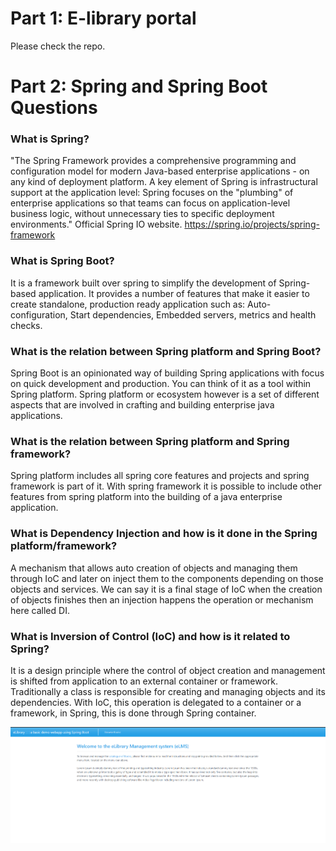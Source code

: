 # Part 1: E-library portal
Please check the repo.
# Part 2: Spring and Spring Boot Questions

### What is Spring?
"The Spring Framework provides a comprehensive programming and configuration model for modern Java-based enterprise applications - on any kind of deployment platform.
A key element of Spring is infrastructural support at the application level:
Spring focuses on the "plumbing" of enterprise applications so that teams can focus on application-level business logic,
without unnecessary ties to specific deployment environments."
Official Spring IO website.
https://spring.io/projects/spring-framework


### What is Spring Boot?

It is a framework built over spring to simplify the development of Spring-based application.
It provides a number of features that make it easier to create standalone, production ready
application such as: Auto-configuration, Start dependencies, Embedded servers, metrics and health checks.


### What is the relation between Spring platform and Spring Boot?

Spring Boot is an opinionated way of building Spring applications with focus on quick development and production.
You can think of it as a tool within Spring platform. Spring platform or ecosystem however is a set of 
different aspects that are involved in crafting and building enterprise java applications.

### What is the relation between Spring platform and Spring framework?

Spring platform includes all spring core features and projects and spring framework is part of it.
With spring framework it is possible to include other features from spring platform into the building of a java
enterprise application.

### What is Dependency Injection and how is it done in the Spring platform/framework?

A mechanism that allows auto creation of objects and managing them through IoC and later on inject them 
to the components depending on those objects and services. We can say it is a final stage of IoC when the creation
of objects finishes then an injection happens the operation or mechanism here called DI.

### What is Inversion of Control (IoC) and how is it related to Spring?

It is a design principle where the control of object creation and management is shifted from application to an external container 
or framework. Traditionally a class is responsible for creating and managing objects and its dependencies. With IoC, this operation
is delegated to a container or a framework, in Spring, this is done through Spring container.


![img.png](img.png)

